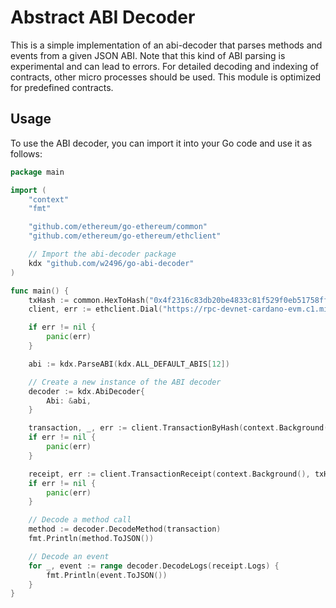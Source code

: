 # Abstract ABI Decoder

This is a simple implementation of an abi-decoder that parses methods and events from a given JSON ABI. Note that this kind of ABI parsing is experimental and can lead to errors. For detailed decoding and indexing of contracts, other micro processes should be used. This module is optimized for predefined contracts.

## Usage

To use the ABI decoder, you can import it into your Go code and use it as follows:

```go
package main

import (
	"context"
	"fmt"

	"github.com/ethereum/go-ethereum/common"
	"github.com/ethereum/go-ethereum/ethclient"

	// Import the abi-decoder package
	kdx "github.com/w2496/go-abi-decoder"
)

func main() {
	txHash := common.HexToHash("0x4f2316c83db20be4833c81f529f0eb51758ff14e4e455b4cbb203482053477f5")
	client, err := ethclient.Dial("https://rpc-devnet-cardano-evm.c1.milkomeda.com")

	if err != nil {
		panic(err)
	}

	abi := kdx.ParseABI(kdx.ALL_DEFAULT_ABIS[12])

	// Create a new instance of the ABI decoder
	decoder := kdx.AbiDecoder{
		Abi: &abi,
	}

	transaction, _, err := client.TransactionByHash(context.Background(), txHash)
	if err != nil {
		panic(err)
	}

	receipt, err := client.TransactionReceipt(context.Background(), txHash)
	if err != nil {
		panic(err)
	}

	// Decode a method call
	method := decoder.DecodeMethod(transaction)
	fmt.Println(method.ToJSON())

	// Decode an event
	for _, event := range decoder.DecodeLogs(receipt.Logs) {
		fmt.Println(event.ToJSON())
	}
}
```
